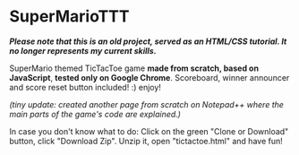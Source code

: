 # SuperMarioTTT
***Please note that this is an old project, served as an HTML/CSS tutorial. It no longer represents my current skills.***

SuperMario themed TicTacToe game **made from scratch, based on JavaScript**, **tested only on Google Chrome**.
Scoreboard, winner announcer and score reset button included! :)
enjoy!

*(tiny update: created another page from scratch on Notepad++ where the main parts of the game's code are explained.)*

In case you don't know what to do: Click on the green "Clone or Download" button, click "Download Zip". Unzip it, open "tictactoe.html" and have fun!
